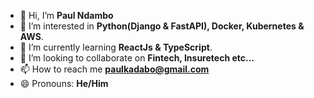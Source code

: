 - 👋 Hi, I’m **Paul Ndambo**
- 👀 I’m interested in **Python(Django & FastAPI), Docker, Kubernetes & AWS**.
- 🌱 I’m currently learning **ReactJs & TypeScript**.
- 💞️ I’m looking to collaborate on **Fintech, Insuretech etc...**
- 📫 How to reach me **paulkadabo@gmail.com**
- 😄 Pronouns: **He/Him**

<!---
ndambopaul/ndambopaul is a ✨ special ✨ repository because its `README.md` (this file) appears on your GitHub profile.
You can click the Preview link to take a look at your changes.
--->
